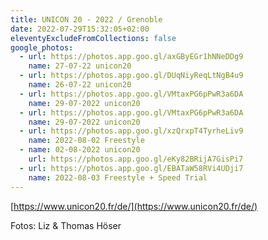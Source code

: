 ```yaml
---
title: UNICON 20 - 2022 / Grenoble
date: 2022-07-29T15:32:05+02:00
eleventyExcludeFromCollections: false
google_photos:
  - url: https://photos.app.goo.gl/axGByEGr1hNNeDDg9
    name: 27-07-22 unicon20
  - url: https://photos.app.goo.gl/DUqNiyReqLtNgB4u9
    name: 26-07-22 unicon20
  - url: https://photos.app.goo.gl/VMtaxPG6pPwR3a6DA
    name: 29-07-2022 unicon20
  - url: https://photos.app.goo.gl/VMtaxPG6pPwR3a6DA
    name: 29-07-2022 unicon20
  - url: https://photos.app.goo.gl/xzQrxpT4TyrheLiv9
    name: 2022-08-02 Freestyle
  - name: 02-08-2022 unicon20
    url: https://photos.app.goo.gl/eKy82BRijA7GisPi7
  - url: https://photos.app.goo.gl/EBATaW58RVi4UDji7
    name: 2022-08-03 Freestyle + Speed Trial
---
```

[https://www.unicon20.fr/de/](https://www.unicon20.fr/de/)

Fotos: Liz & Thomas Höser




